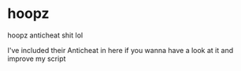 # hoopz
hoopz anticheat shit lol

I've included their Anticheat in here if you wanna have a look at it and improve my script
